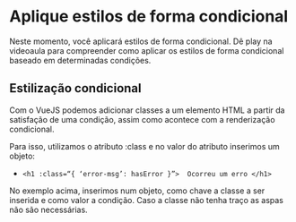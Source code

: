 # Aplique estilos de forma condicional

Neste momento, você aplicará estilos de forma condicional. Dê play na videoaula para compreender como aplicar os estilos de forma condicional baseado em determinadas condições.

## Estilização condicional

Com o VueJS podemos adicionar classes a um elemento HTML a partir da satisfação de uma condição, assim como acontece com a renderização condicional.

Para isso, utilizamos o atributo :class e no valor do atributo inserimos um objeto:
- `<h1 :class=“{ ‘error-msg’: hasError }”>  Ocorreu um erro </h1>`

No exemplo acima, inserimos num objeto, como chave a classe a ser inserida e como valor a condição. Caso a classe não tenha traço as aspas não são necessárias.


